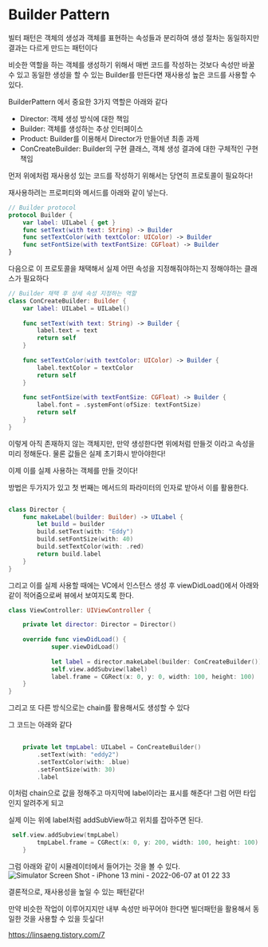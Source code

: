 # Builder Pattern

빌터 패턴은 객체의 생성과 객체를 표현하는 속성들과 분리하여 생성 절차는 동일하지만 결과는 다르게 만드는 패턴이다

비슷한 역할을 하는 객체를 생성하기 위해서 매번 코드를 작성하는 것보다 속성만 바꿀 수 있고 동일한 생성을 할 수 있는 Builder를 만든다면 재사용성 높은 코드를 사용할 수 있다.

BuilderPattern 에서 중요한 3가지 역할은 아래와 같다
- Director: 객체 생성 방식에 대한 책임
- Builder: 객체를 생성하는 추상 인터페이스
- Product: Builder를 이용해서 Director가 만들어낸 최종 과제
- ConCreateBuilder: Builder의 구현 클래스, 객체 생성 결과에 대한 구체적인 구현 책임

먼저 위에처럼 재사용성 있는 코드를 작성하기 위해서는 당연히 프로토콜이 필요하다!

재사용하려는 프로퍼티와 메서드를 아래와 같이 넣는다.
```swift
// Builder protocol
protocol Builder {
    var label: UILabel { get }
    func setText(with text: String) -> Builder
    func setTextColor(with textColor: UIColor) -> Builder
    func setFontSize(with textFontSize: CGFloat) -> Builder
}
```

다음으로 이 프로토콜을 채택해서 실제 어떤 속성을 지정해줘야하는지 정해야하는 클래스가 필요하다
```swift
// Builder 채택 후 상세 속성 지정하는 역할
class ConCreateBuilder: Builder {
    var label: UILabel = UILabel()
    
    func setText(with text: String) -> Builder {
        label.text = text
        return self
    }
    
    func setTextColor(with textColor: UIColor) -> Builder {
        label.textColor = textColor
        return self
    }
    
    func setFontSize(with textFontSize: CGFloat) -> Builder {
        label.font = .systemFont(ofSize: textFontSize)
        return self
    }
}

```

이렇게 아직 존재하지 않는 객체지만, 만약 생성한다면 위에처럼 만들것 이라고 속성을 미리 정해둔다. 물론 값들은 실제 초기화시 받아야한다!

이제 이를 실제 사용하는 객체를 만들 것이다!

방법은 두가지가 있고 첫 번째는 메서드의 파라미터의 인자로 받아서 이를 활용한다.

```swift

class Director {
    func makeLabel(builder: Builder) -> UILabel {
        let build = builder
        build.setText(with: "Eddy")
        build.setFontSize(with: 40)
        build.setTextColor(with: .red)
        return build.label
    }
}
```

그리고 이를 실제 사용할 때에는 VC에서 인스턴스 생성 후 viewDidLoad()에서 아래와 같이 적어줌으로써 뷰에서 보여지도록 한다.

```swift
class ViewController: UIViewController {

    private let director: Director = Director()
    
    override func viewDidLoad() {
            super.viewDidLoad()
            
            let label = director.makeLabel(builder: ConCreateBuilder())
            self.view.addSubview(label)
            label.frame = CGRect(x: 0, y: 0, width: 100, height: 100)
    }
}
```

그리고 또 다른 방식으로는 chain를 활용해서도 생성할 수 있다

그 코드는 아래와 같다

```swift
    
    private let tmpLabel: UILabel = ConCreateBuilder()
        .setText(with: "eddy2")
        .setTextColor(with: .blue)
        .setFontSize(with: 30)
        .label

```

이처럼 chain으로 값을 정해주고 마지막에 label이라는 표시를 해준다! 그럼 어떤 타입인지 알려주게 되고 

실제 이는 위에 label처럼 addSubView하고 위치를 잡아주면 된다.

```swift
 self.view.addSubview(tmpLabel)
        tmpLabel.frame = CGRect(x: 0, y: 200, width: 100, height: 100)
    }
```

그럼 아래와 같이 시뮬레이터에서 들어가는 것을 볼 수 있다.
![Simulator Screen Shot - iPhone 13 mini - 2022-06-07 at 01 22 33](https://user-images.githubusercontent.com/52434820/172202814-5ada1fb6-a271-428a-bccf-aec30f6474eb.png)


결론적으로, 재사용성을 높일 수 있는 패턴같다!

만약 비슷한 작업이 이루어지지만 내부 속성만 바꾸어야 한다면 빌더패턴을 활용해서 동일한 것을 사용할 수 있을 듯싶다!

https://linsaeng.tistory.com/7